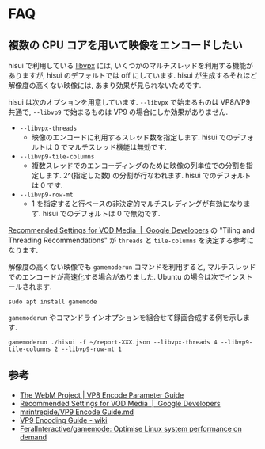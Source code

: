 # FAQ

## 複数の CPU コアを用いて映像をエンコードしたい

hisui で利用している [libvpx](https://github.com/webmproject/libvpx/) には, 
いくつかのマルチスレッドを利用する機能がありますが,
hisui のデフォルトでは off にしています.
hisui が生成するそれほど解像度の高くない映像には, あまり効果が見られないためです.

hisui は次のオプションを用意しています. `--libvpx` で始まるものは VP8/VP9 共通で, `--libvp9` で始まるものは VP9 の場合にしか効果がありません.

- `--libvpx-threads`
    - 映像のエンコードに利用するスレッド数を指定します. hisui でのデフォルトは 0 でマルチスレッド機能は無効です.
- `--libvp9-tile-columns`
    - 複数スレッドでのエンコーディングのために映像の列単位での分割を指定します. 2^(指定した数) の分割が行なわれます. hisui でのデフォルトは 0 です.
- `--libvp9-row-mt`
    - 1 を指定すると行ベースの非決定的マルチスレディングが有効になります. hisui でのデフォルトは 0 で無効です.

[Recommended Settings for VOD Media  |  Google Developers](https://developers.google.com/media/vp9/settings/vod) の "Tiling and Threading Recommendations" が
`threads` と `tile-columns` を決定する参考になります.

解像度の高くない映像でも `gamemoderun` コマンドを利用すると, マルチスレッドでのエンコードが高速化する場合がありました.
Ubuntu の場合は次でインストールされます. 

```
sudo apt install gamemode
```

`gamemoderun` やコマンドラインオプションを組合せて録画合成する例を示します.

```
gamemoderun ./hisui -f ~/report-XXX.json --libvpx-threads 4 --libvp9-tile-columns 2 --libvp9-row-mt 1
```

## 参考

- [The WebM Project | VP8 Encode Parameter Guide](https://www.webmproject.org/docs/encoder-parameters/)
- [Recommended Settings for VOD Media  |  Google Developers](https://developers.google.com/media/vp9/settings/vod)
- [mrintrepide/VP9 Encode Guide.md](https://gist.github.com/mrintrepide/3033c35ee9557e66cff7806f48dbd339)
- [VP9 Encoding Guide - wiki](http://wiki.webmproject.org/ffmpeg/vp9-encoding-guide)
- [FeralInteractive/gamemode: Optimise Linux system performance on demand](https://github.com/FeralInteractive/gamemode)
